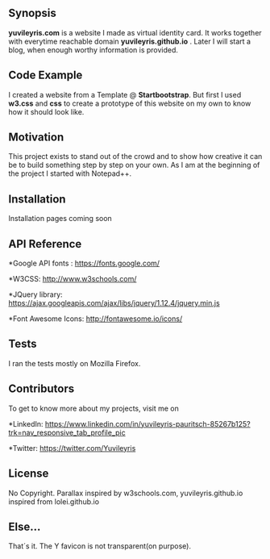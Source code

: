## Synopsis

**yuvileyris.com** is a website I made as virtual identity card. It works together with everytime reachable domain **yuvileyris.github.io** . Later I will start a blog, when enough worthy information is provided.


## Code Example

I created a website from a Template @ **Startbootstrap**. But first I used **w3.css** and **css** to create a prototype of this website on my own to know how it should look like. 

## Motivation

This project exists to stand out of the crowd and to show how creative it can be to build something step by step on your own. As I am at the beginning of the project I started with Notepad++. 

## Installation

Installation pages coming soon

## API Reference

*Google API fonts : https://fonts.google.com/

*W3CSS: http://www.w3schools.com/

*JQuery library: https://ajax.googleapis.com/ajax/libs/jquery/1.12.4/jquery.min.js

*Font Awesome Icons: http://fontawesome.io/icons/

## Tests

I ran the tests mostly on Mozilla Firefox.

## Contributors

To get to know more about my projects, visit me on 

*LinkedIn: https://www.linkedin.com/in/yuvileyris-pauritsch-85267b125?trk=nav_responsive_tab_profile_pic

*Twitter: https://twitter.com/Yuvileyris


## License

No Copyright. Parallax inspired by w3schools.com, yuvileyris.github.io inspired from lolei.github.io

## Else...

That´s it. The Y favicon is not transparent(on purpose).
